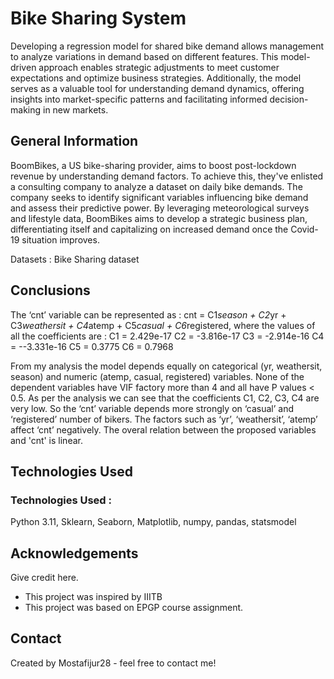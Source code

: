 # Bike Sharing System
Developing a regression model for shared bike demand allows management to analyze variations in demand based on different features. This model-driven approach enables strategic adjustments to meet customer expectations and optimize business strategies. Additionally, the model serves as a valuable tool for understanding demand dynamics, offering insights into market-specific patterns and facilitating informed decision-making in new markets.


## General Information
BoomBikes, a US bike-sharing provider, aims to boost post-lockdown revenue by understanding demand factors. To achieve this, they've enlisted a consulting company to analyze a dataset on daily bike demands. The company seeks to identify significant variables influencing bike demand and assess their predictive power. By leveraging meteorological surveys and lifestyle data, BoomBikes aims to develop a strategic business plan, differentiating itself and capitalizing on increased demand once the Covid-19 situation improves.

Datasets : Bike Sharing dataset

<!-- You don't have to answer all the questions - just the ones relevant to your project. -->

## Conclusions
The ‘cnt’ variable can be represented as :
cnt = C1*season + C2*yr + C3*weathersit + C4*atemp + C5*casual + C6*registered, 
where the values of all the coefficients are : 
C1 = 2.429e-17
C2 = -3.816e-17
C3 = -2.914e-16
C4 = --3.331e-16
C5 = 0.3775
C6 = 0.7968 

From my analysis the model depends equally on categorical (yr, weathersit, season) and numeric (atemp, casual, registered) variables. None of the dependent variables have VIF factory more than 4 and all have P values < 0.5. As per the analysis we can see that the coefficients C1, C2, C3, C4 are very low. So the ‘cnt’ variable depends more strongly on ‘casual’ and ‘registered’ number of bikers. The factors such as ‘yr’, ‘weathersit’, ‘atemp’ affect ‘cnt’ negatively. The overal relation between the proposed variables and 'cnt' is linear.

## Technologies Used
### Technologies Used :
Python 3.11, Sklearn, Seaborn, Matplotlib, numpy, pandas, statsmodel

## Acknowledgements
Give credit here.
- This project was inspired by IIITB
- This project was based on EPGP course assignment.


## Contact
Created by Mostafijur28 - feel free to contact me!


<!-- Optional -->
<!-- ## License -->
<!-- This project is open source and available under the [... License](). -->

<!-- You don't have to include all sections - just the one's relevant to your project -->